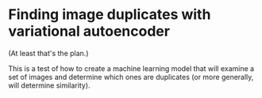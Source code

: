 # Finding image duplicates with variational autoencoder

(At least that's the plan.)

This is a test of how to create a machine learning model that will examine
a set of images and determine which ones are duplicates (or more generally,
will determine similarity).
